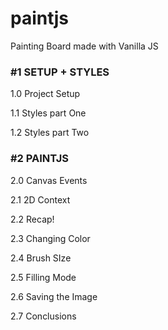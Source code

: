 # paintjs
Painting Board made with Vanilla JS


### #1 SETUP + STYLES

1.0 Project Setup

1.1 Styles part One

1.2 Styles part Two

### #2 PAINTJS

2.0 Canvas Events

2.1 2D Context

2.2 Recap!

2.3 Changing Color

2.4 Brush SIze

2.5 Filling Mode

2.6 Saving the Image

2.7 Conclusions
